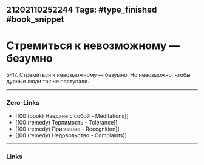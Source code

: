 21202110252244
Tags: #type_finished #book_snippet 
---
# Стремиться к невозможному — безумно

 5-17. Стремиться к невозможному — безумно. Но невозможно, чтобы дурные люди так не поступали. 

---
### Zero-Links
 - [[00 (book) Наедине с собой - Meditations]]
 - [[00 (remedy) Терпимость - Tolerance]]
 - [[00 (remedy) Признание - Recognition]]
 - [[00 (remedy) Недовольство - Complaints]]
---
### Links
